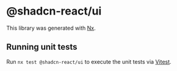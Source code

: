 # @shadcn-react/ui

This library was generated with [Nx](https://nx.dev).

## Running unit tests

Run `nx test @shadcn-react/ui` to execute the unit tests via [Vitest](https://vitest.dev/).
